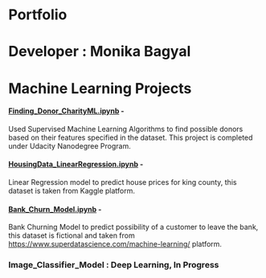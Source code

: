 # Portfolio

# Developer : Monika Bagyal
# Machine Learning Projects 


#### [Finding_Donor_CharityML.ipynb](https://nbviewer.jupyter.org/github/Minsifye/Projects/blob/master/Finding_Donors_CharityML.ipynb) - 
Used Supervised Machine Learning Algorithms to find possible donors based on their features specified in the dataset. This project is completed under Udacity Nanodegree Program.



#### [HousingData_LinearRegression.ipynb](https://nbviewer.jupyter.org/github/Minsifye/Projects/blob/master/HousingData_LinearRegression.ipynb) -
Linear Regression model to predict house prices for king county, this dataset is taken from Kaggle platform.



#### [Bank_Churn_Model.ipynb](https://nbviewer.jupyter.org/github/Minsifye/Projects/blob/master/Bank_Churn_Model.ipynb) - 
Bank Churning Model to predict possibility of a customer to leave the bank, this dataset is fictional and taken from https://www.superdatascience.com/machine-learning/ platform.



### Image_Classifier_Model : Deep Learning, In Progress




